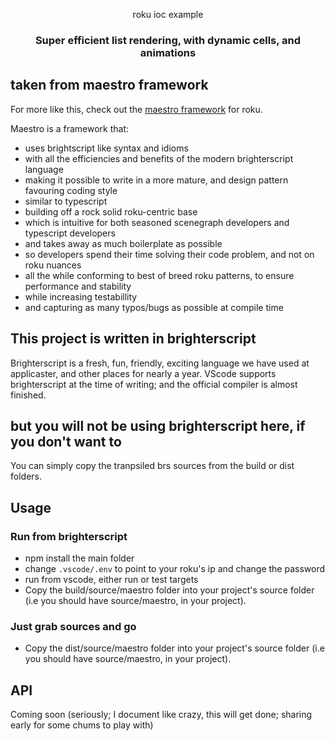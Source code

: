 <p align="center">
  <!--<img src="images/logo.png" alt="rLog logo" width="200" height="200"/>-->
  roku ioc example
</p>
<h3 align="center">
Super efficient list rendering, with dynamic cells, and animations
</h3>

## taken from maestro framework

For more like this, check out the [maestro framework](https://github.com/georgejecook/maestro) for roku.

Maestro is a framework that:

 - uses brightscript like syntax and idioms
 - with all the efficiencies and benefits of the modern brighterscript language
 - making it possible to write in a more mature, and design pattern favouring coding style
 - similar to typescript
 - building off a rock solid roku-centric base
 - which is intuitive for both seasoned scenegraph developers and typescript developers
 - and takes away as much boilerplate as possible
 - so developers spend their time solving their code problem, and not on roku nuances
 - all the while conforming to best of breed roku patterns, to ensure performance and stability
 - while increasing testabillity
 - and capturing as many typos/bugs as possible at compile time


## This project is written in brighterscript

Brighterscript is a fresh, fun, friendly, exciting language we have used at applicaster, and other places for nearly a year. VScode supports brighterscript at the time of writing; and the official compiler is almost finished. 

## but you will not be using brighterscript here, if you don't want to

You can simply copy the tranpsiled brs sources from the build or dist folders.

## Usage

### Run from brighterscript

- npm install the main folder
- change `.vscode/.env` to point to your roku's ip and change the password
- run from vscode, either run or test targets
- Copy the build/source/maestro folder into your project's source folder (i.e you should have source/maestro, in your project).

### Just grab sources and go

- Copy the dist/source/maestro folder into your project's source folder (i.e you should have source/maestro, in your project).

## API

Coming soon (seriously; I document like crazy, this will get done; sharing early for some chums to play with)